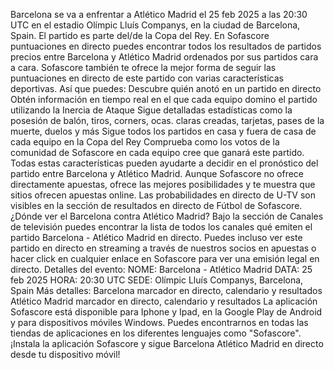 Barcelona se va a enfrentar a Atlético Madrid el 25 feb 2025 a las 20:30 UTC en el estadio Olímpic Lluís Companys, en la ciudad de Barcelona, Spain. El partido es parte del/de la Copa del Rey.
En Sofascore puntuaciones en directo puedes encontrar todos los resultados de partidos precios entre Barcelona y Atlético Madrid ordenados por sus partidos cara a cara. Sofascore también te ofrece la mejor forma de seguir las puntuaciones en directo de este partido con varias características deportivas. Así que puedes:
Descubre quién anotó en un partido en directo
Obtén información en tiempo real en el que cada equipo domino el partido utilizando la Inercia de Ataque
Sigue detalladas estadísticas como la posesión de balón, tiros, corners, ocas. claras creadas, tarjetas, pases de la muerte, duelos y más
Sigue todos los partidos en casa y fuera de casa de cada equipo en la Copa del Rey
Comprueba como los votos de la comunidad de Sofascore en cada equipo cree que ganará este partido.
Todas estas características pueden ayudarte a decidir en el pronóstico del partido entre Barcelona y Atlético Madrid. Aunque Sofascore no ofrece directamente apuestas, ofrece las mejores posibilidades y te muestra que sitios ofrecen apuestas online. Las probabilidades en directo de U-TV son visibles en la sección de resultados en directo de Fútbol de Sofascore.
¿Dónde ver el Barcelona contra Atlético Madrid? Bajo la sección de Canales de televisión puedes encontrar la lista de todos los canales qué emiten el partido Barcelona - Atlético Madrid en directo. Puedes incluso ver este partido en directo en streaming a través de nuestros socios en apuestas o hacer click en cualquier enlace en Sofascore para ver una emisión legal en directo.
Detalles del evento:
NOME: Barcelona - Atlético Madrid
DATA: 25 feb 2025
HORA: 20:30 UTC
SEDE: Olímpic Lluís Companys, Barcelona, Spain
Más detalles:
Barcelona marcador en directo, calendario y resultados
Atlético Madrid marcador en directo, calendario y resultados
La aplicación Sofascore está disponible para Iphone y Ipad, en la Google Play de Android y para dispositivos móviles Windows. Puedes encontrarnos en todas las tiendas de aplicaciones en los diferentes lenguajes como "Sofascore". ¡Instala la aplicación Sofascore y sigue Barcelona Atlético Madrid en directo desde tu dispositivo móvil!
